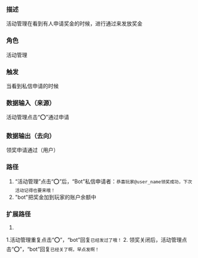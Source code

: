 ### 描述

活动管理在看到有人申请奖金的时候，进行通过来发放奖金

### 角色

活动管理

### 触发

当看到私信申请的时候

### 数据输入（来源）

活动管理点击“⭕”通过申请

### 数据输出（去向）

领奖申请通过（用户）

### 路径

1. “活动管理”点击“⭕”后，“Bot”私信申请者：```恭喜玩家@user_name领奖成功，下次活动记得也要来哦！```
2. "bot"把奖金加到玩家的账户余额中

### 扩展路径

1. 
  1.活动管理重复点击“⭕”，“bot”回复```已经发过了哦！```
  2. 领奖关闭后，活动管理点击“⭕”，“bot”回复```已经关了啊，早点发啊！```
